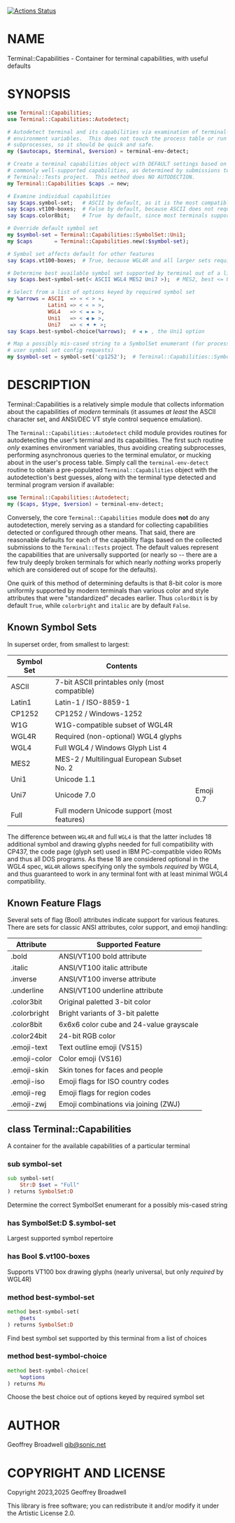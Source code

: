 [![Actions Status](https://github.com/japhb/Terminal-Capabilities/actions/workflows/test.yml/badge.svg)](https://github.com/japhb/Terminal-Capabilities/actions)

NAME
====

Terminal::Capabilities - Container for terminal capabilities, with useful defaults

SYNOPSIS
========

```raku
use Terminal::Capabilities;
use Terminal::Capabilities::Autodetect;

# Autodetect terminal and its capabilities via examination of terminal-related
# environment variables.  This does not touch the process table or run any
# subprocesses, so it should be quick and safe.
my ($autocaps, $terminal, $version) = terminal-env-detect;

# Create a terminal capabilities object with DEFAULT settings based on the most
# commonly well-supported capabilities, as determined by submissions to the
# Terminal::Tests project.  This method does NO AUTODECTION.
my Terminal::Capabilities $caps .= new;

# Examine individual capabilities
say $caps.symbol-set;   # ASCII by default, as it is the most compatible
say $caps.vt100-boxes;  # False by default, because ASCII does not require it
say $caps.color8bit;    # True  by default, since most terminals support it

# Override default symbol set
my $symbol-set = Terminal::Capabilities::SymbolSet::Uni1;
my $caps       = Terminal::Capabilities.new(:$symbol-set);

# Symbol set affects default for other features
say $caps.vt100-boxes;  # True, because WGL4R and all larger sets require it

# Determine best available symbol set supported by terminal out of a list
say $caps.best-symbol-set(< ASCII WGL4 MES2 Uni7 >);  # MES2, best <= Uni1

# Select from a list of options keyed by required symbol set
my %arrows = ASCII  => « < > »,
             Latin1 => < « » >,
             WGL4   => < ◄ ► >,
             Uni1   => < ◀ ▶ >,
             Uni7   => < ⯇ ⯈ >;
say $caps.best-symbol-choice(%arrows);  # ◀ ▶ , the Uni1 option

# Map a possibly mis-cased string to a SymbolSet enumerant (for processing
# user symbol set config requests)
my $symbol-set = symbol-set('cp1252');  # Terminal::Capabilities::SymbolSet::CP1252
```

DESCRIPTION
===========

Terminal::Capabilities is a relatively simple module that collects information about the capabilities of *modern* terminals (it assumes *at least* the ASCII character set, and ANSI/DEC VT style control sequence emulation).

The `Terminal::Capabilities::Autodetect` child module provides routines for autodetecting the user's terminal and its capabilities. The first such routine *only* examines environment variables, thus avoiding creating subprocesses, performing asynchronous queries to the terminal emulator, or mucking about in the user's process table. Simply call the `terminal-env-detect` routine to obtain a pre-populated `Terminal::Capabilities` object with the autodetection's best guesses, along with the terminal type detected and terminal program version if available:

```raku
use Terminal::Capabilities::Autodetect;
my ($caps, $type, $version) = terminal-env-detect;
```

Conversely, the core `Terminal::Capabilities` module does **not** do any autodetection, merely serving as a standard for collecting capabilities detected or configured through other means. That said, there are reasonable defaults for each of the capability flags based on the collected submissions to the `Terminal::Tests` project. The default values represent the capabilities that are universally supported (or nearly so -- there are a few truly deeply broken terminals for which nearly *nothing* works properly which are considered out of scope for the defaults).

One quirk of this method of determining defaults is that 8-bit color is more uniformly supported by modern terminals than various color and style attributes that were "standardized" decades earlier. Thus `color8bit` is by default `True`, while `colorbright` and `italic` are by default `False`.

Known Symbol Sets
-----------------

In superset order, from smallest to largest:

<table class="pod-table">
<thead><tr>
<th>Symbol Set</th> <th>Contents</th> <th></th>
</tr></thead>
<tbody>
<tr> <td>ASCII</td> <td>7-bit ASCII printables only (most compatible)</td> <td></td> </tr> <tr> <td>Latin1</td> <td>Latin-1 / ISO-8859-1</td> <td></td> </tr> <tr> <td>CP1252</td> <td>CP1252 / Windows-1252</td> <td></td> </tr> <tr> <td>W1G</td> <td>W1G-compatible subset of WGL4R</td> <td></td> </tr> <tr> <td>WGL4R</td> <td>Required (non-optional) WGL4 glyphs</td> <td></td> </tr> <tr> <td>WGL4</td> <td>Full WGL4 / Windows Glyph List 4</td> <td></td> </tr> <tr> <td>MES2</td> <td>MES-2 / Multilingual European Subset No. 2</td> <td></td> </tr> <tr> <td>Uni1</td> <td>Unicode 1.1</td> <td></td> </tr> <tr> <td>Uni7</td> <td>Unicode 7.0</td> <td>Emoji 0.7</td> </tr> <tr> <td>Full</td> <td>Full modern Unicode support (most features)</td> <td></td> </tr>
</tbody>
</table>

The difference between `WGL4R` and full `WGL4` is that the latter includes 18 additional symbol and drawing glyphs needed for full compatibility with CP437, the code page (glyph set) used in IBM PC-compatible video ROMs and thus all DOS programs. As these 18 are considered optional in the WGL4 spec, `WGL4R` allows specifying only the symbols *required* by WGL4, and thus guaranteed to work in any terminal font with at least minimal WGL4 compatibility.

Known Feature Flags
-------------------

Several sets of flag (Bool) attributes indicate support for various features. There are sets for classic ANSI attributes, color support, and emoji handling:

<table class="pod-table">
<thead><tr>
<th>Attribute</th> <th>Supported Feature</th>
</tr></thead>
<tbody>
<tr> <td>.bold</td> <td>ANSI/VT100 bold attribute</td> </tr> <tr> <td>.italic</td> <td>ANSI/VT100 italic attribute</td> </tr> <tr> <td>.inverse</td> <td>ANSI/VT100 inverse attribute</td> </tr> <tr> <td>.underline</td> <td>ANSI/VT100 underline attribute</td> </tr> <tr> <td>.color3bit</td> <td>Original paletted 3-bit color</td> </tr> <tr> <td>.colorbright</td> <td>Bright variants of 3-bit palette</td> </tr> <tr> <td>.color8bit</td> <td>6x6x6 color cube and 24-value grayscale</td> </tr> <tr> <td>.color24bit</td> <td>24-bit RGB color</td> </tr> <tr> <td>.emoji-text</td> <td>Text outline emoji (VS15)</td> </tr> <tr> <td>.emoji-color</td> <td>Color emoji (VS16)</td> </tr> <tr> <td>.emoji-skin</td> <td>Skin tones for faces and people</td> </tr> <tr> <td>.emoji-iso</td> <td>Emoji flags for ISO country codes</td> </tr> <tr> <td>.emoji-reg</td> <td>Emoji flags for region codes</td> </tr> <tr> <td>.emoji-zwj</td> <td>Emoji combinations via joining (ZWJ)</td> </tr>
</tbody>
</table>

class Terminal::Capabilities
----------------------------

A container for the available capabilities of a particular terminal

### sub symbol-set

```raku
sub symbol-set(
    Str:D $set = "Full"
) returns SymbolSet:D
```

Determine the correct SymbolSet enumerant for a possibly mis-cased string

### has SymbolSet:D $.symbol-set

Largest supported symbol repertoire

### has Bool $.vt100-boxes

Supports VT100 box drawing glyphs (nearly universal, but only *required* by WGL4R)

### method best-symbol-set

```raku
method best-symbol-set(
    @sets
) returns SymbolSet:D
```

Find best symbol set supported by this terminal from a list of choices

### method best-symbol-choice

```raku
method best-symbol-choice(
    %options
) returns Mu
```

Choose the best choice out of options keyed by required symbol set

AUTHOR
======

Geoffrey Broadwell <gjb@sonic.net>

COPYRIGHT AND LICENSE
=====================

Copyright 2023,2025 Geoffrey Broadwell

This library is free software; you can redistribute it and/or modify it under the Artistic License 2.0.

